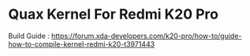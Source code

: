 # Quax Kernel For Redmi K20 Pro

Build Guide : https://forum.xda-developers.com/k20-pro/how-to/guide-how-to-compile-kernel-redmi-k20-t3971443
